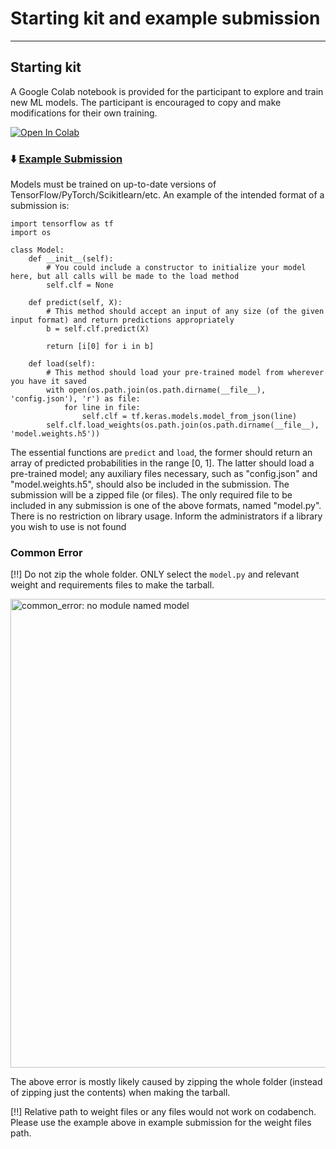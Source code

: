 # Starting kit and example submission
***
## Starting kit 
A Google Colab notebook is provided for the participant to explore and train new ML models. The participant is encouraged to copy and make modifications for their own training.

[![Open In Colab](https://colab.research.google.com/assets/colab-badge.svg)](https://colab.research.google.com/drive/1hatkYT5Xq6qauDXY6xFrfnGzB66QPsV8?usp=sharing)

 ### ⬇️ [Example  Submission](https://github.com/a3d3-institute/HDRchallenge/blob/main/scripts/example_submissions/trivial_submission/submission.zip)

Models must be trained on up-to-date versions of TensorFlow/PyTorch/Scikitlearn/etc. An example of the intended format of a submission is:

```
import tensorflow as tf
import os

class Model:
    def __init__(self):
        # You could include a constructor to initialize your model here, but all calls will be made to the load method
        self.clf = None 

    def predict(self, X):
        # This method should accept an input of any size (of the given input format) and return predictions appropriately
        b = self.clf.predict(X)

        return [i[0] for i in b]

    def load(self):
        # This method should load your pre-trained model from wherever you have it saved
        with open(os.path.join(os.path.dirname(__file__), 'config.json'), 'r') as file:
            for line in file:
                self.clf = tf.keras.models.model_from_json(line)
        self.clf.load_weights(os.path.join(os.path.dirname(__file__), 'model.weights.h5'))
```

The essential functions are ```predict``` and ```load```, the former should return an array of predicted probabilities in the range [0, 1]. The latter should load a pre-trained model; any auxiliary files necessary, such as "config.json" and "model.weights.h5", should also be included in the submission. The submission will be a zipped file (or files). The only required file to be included in any submission is one of the above formats, named "model.py". There is no restriction on library usage. Inform the administrators if a library you wish to use is not found


### Common Error

[!!] Do not zip the whole folder. ONLY select the `model.py` and relevant weight and requirements files to make the tarball.

<img src="https://github.com/user-attachments/assets/10b49a84-d42a-42c2-8855-e4b563b28b15" alt="common_error: no module named model" width="750">

The above error is mostly likely caused by zipping the whole folder (instead of zipping just the contents) when making the tarball.

[!!] Relative path to weight files or any files would not work on codabench. Please use the example above in example submission for the weight files path.